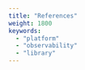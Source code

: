```yaml
---
title: "References"
weight: 1800
keywords:
  - "platform"
  - "observability"
  - "library"
---
```

